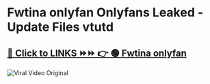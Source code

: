 
 # Fwtina onlyfan Onlyfans Leaked - Update Files vtutd

## <h2><a href="https://clipsfans.com/Fwtina_onlyfan&ref=git">🔗 Click to LINKS ⏩⏩ 👉 🟢 Fwtina onlyfan </a></h2>

<a href="https://clipsfans.com/Fwtina_onlyfan&ref=git" rel="nofollow" data-target="animated-image.originalLink"><img src="https://i.ibb.co.com/xMMVF88/686577567.gif" alt="Viral Video Original" style="max-width: 100%; display: inline-block;" data-target="animated-image.originalImage"></a>

